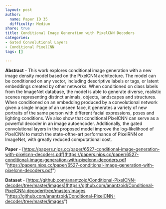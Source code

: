 ```yaml
---
layout: post
author:
  name: Paper ID 35
  difficulty: Medium
share: true
title: Conditional Image Generation with PixelCNN Decoders
categories:
- Gated Convolutional Layers
- Conditional PixelCNN
tags: []

---
```

**Abstract** - This work explores conditional image generation with a new image density model based on the PixelCNN architecture. The model can be conditioned on any vector, including descriptive labels or tags, or latent embeddings created by other networks. When conditioned on class labels from the ImageNet database, the model is able to generate diverse, realistic scenes representing distinct animals, objects, landscapes and structures. When conditioned on an embedding produced by a convolutional network given a single image of an unseen face, it generates a variety of new portraits of the same person with different facial expressions, poses and lighting conditions. We also show that conditional PixelCNN can serve as a powerful decoder in an image autoencoder. Additionally, the gated convolutional layers in the proposed model improve the log-likelihood of PixelCNN to match the state-ofthe-art performance of PixelRNN on ImageNet, with greatly reduced computational cost.

**Paper** - [https://papers.nips.cc/paper/6527-conditional-image-generation-with-pixelcnn-decoders.pdf](https://papers.nips.cc/paper/6527-conditional-image-generation-with-pixelcnn-decoders.pdf "https://papers.nips.cc/paper/6527-conditional-image-generation-with-pixelcnn-decoders.pdf")

**Dataset** - [https://github.com/anantzoid/Conditional-PixelCNN-decoder/tree/master/images](https://github.com/anantzoid/Conditional-PixelCNN-decoder/tree/master/images "https://github.com/anantzoid/Conditional-PixelCNN-decoder/tree/master/images")